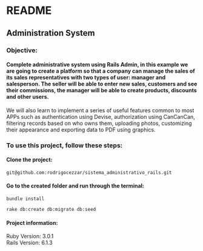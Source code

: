 # README

## Administration System

### Objective:

#### Complete administrative system using Rails Admin, in this example we are going to create a platform so that a company can manage the sales of its sales representatives with two types of user: manager and salesperson. The seller will be able to enter new sales, customers and see their commissions, the manager will be able to create products, discounts and other users.
We will also learn to implement a series of useful features common to most APPs such as authentication using Devise, authorization using CanCanCan, filtering records based on who owns them, uploading photos, customizing their appearance and exporting data to PDF using graphics.

### To use this project, follow these steps:

#### Clone the project:
```
git@github.com:rodrigocezzar/sistema_administrativo_rails.git
```

#### Go to the created folder and run through the terminal:
```
bundle install
```
```
rake db:create db:migrate db:seed
```

#### Project information:
Ruby Version: 3.0.1 <br />
Rails Version: 6.1.3
